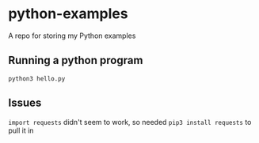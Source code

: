 # python-examples
A repo for storing my Python examples

## Running a python program
`python3 hello.py`

## Issues
`import requests` didn't seem to work, so needed `pip3 install requests` to pull it in
